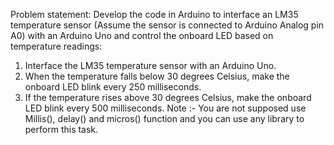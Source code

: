 Problem statement: Develop the code in Arduino to interface an LM35 temperature
sensor (Assume the sensor is connected to Arduino Analog pin A0) with an Arduino
Uno and control the onboard LED based on temperature readings:
1. Interface the LM35 temperature sensor with an Arduino Uno.
2. When the temperature falls below 30 degrees Celsius, make the onboard LED
blink every 250 milliseconds.
3. If the temperature rises above 30 degrees Celsius, make the onboard LED blink
every 500 milliseconds.
Note :- You are not supposed use Millis(), delay() and micros() function and you can
use any library to perform this task.

